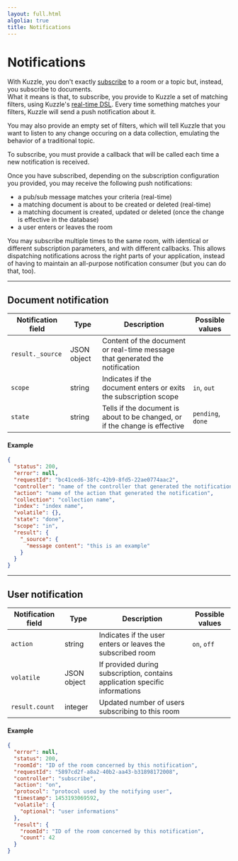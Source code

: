 ```yaml
---
layout: full.html
algolia: true
title: Notifications
---
```


# Notifications

With Kuzzle, you don't exactly [subscribe](/sdk-reference/collection/subscribe) to a room or a topic but, instead, you subscribe to documents.  
What it means is that, to subscribe, you provide to Kuzzle a set of matching filters, using Kuzzle's [real-time DSL](/kuzzle-dsl). Every time something matches your filters, Kuzzle will send a push notification about it.

You may also provide an empty set of filters, which will tell Kuzzle that you want to listen to any change occuring on a data collection, emulating the behavior of a traditional topic.

To subscribe, you must provide a callback that will be called each time a new notification is received.

Once you have subscribed, depending on the subscription configuration you provided, you may receive the following push notifications:

* a pub/sub message matches your criteria (real-time)
* a matching document is about to be created or deleted (real-time)
* a matching document is created, updated or deleted (once the change is effective in the database)
* a user enters or leaves the room

You may subscribe multiple times to the same room, with identical or different subscription parameters, and with different callbacks. This allows dispatching notifications across the right parts of your application, instead of having to maintain an all-purpose notification consumer (but you can do that, too).

---

## Document notification

| Notification field | Type |Description       | Possible values |
|--------------------|------|------------------|-----------------|
| `result._source` | JSON object | Content of the document or real-time message that generated the notification | |
| `scope` | string | Indicates if the document enters or exits the subscription scope | `in`, `out` |
| `state` | string | Tells if the document is about to be changed, or if the change is effective | `pending`, `done` |

#### Example

```json
{
  "status": 200,
  "error": null,
  "requestId": "bc41ced6-38fc-42b9-8fd5-22ae0774aac2",
  "controller": "name of the controller that generated the notification",
  "action": "name of the action that generated the notification",
  "collection": "collection name",
  "index": "index name",
  "volatile": {},
  "state": "done",
  "scope": "in",
  "result": {
    "_source": {
      "message content": "this is an example"
    }
  }
}
```

---

## User notification

| Notification field | Type |Description       | Possible values |
|--------------------|------|------------------|-----------------|
| `action` | string | Indicates if the user enters or leaves the subscribed room | `on`, `off` |
| `volatile` | JSON object | If provided during subscription, contains application specific informations | |
| `result.count` | integer | Updated number of users subscribing to this room | |

#### Example

```json
{
  "error": null,
  "status": 200,
  "roomId": "ID of the room concerned by this notification",
  "requestId": "5897cd2f-a8a2-40b2-aa43-b31898172008",
  "controller": "subscribe",
  "action": "on",
  "protocol": "protocol used by the notifying user",
  "timestamp": 1453193069592,
  "volatile": {
    "optional": "user informations"
  },
  "result": {
    "roomId": "ID of the room concerned by this notification",
    "count": 42
  }
}
```
